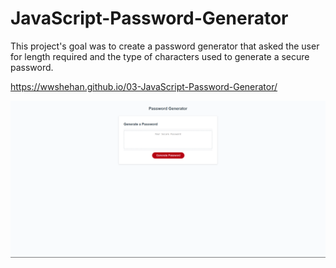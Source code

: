 # JavaScript-Password-Generator

This project's goal was to create a password generator that asked the user for length required and the type of characters used to generate a secure password.

https://wwshehan.github.io/03-JavaScript-Password-Generator/

![Screenshot of site](/Screenshots/Screenshot.jpg?raw=true "Screenshot")
